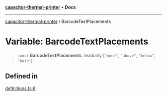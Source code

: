 [**capacitor-thermal-printer**](../README.md) • **Docs**

***

[capacitor-thermal-printer](../README.md) / BarcodeTextPlacements

# Variable: BarcodeTextPlacements

> `const` **BarcodeTextPlacements**: readonly [`"none"`, `"above"`, `"below"`, `"both"`]

## Defined in

[definitions.ts:6](https://github.com/Malik12tree/capacitor-thermal-printer/blob/af31b0e716868386a8424fb880f64e23e92fe16a/src/definitions.ts#L6)
